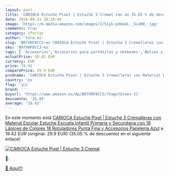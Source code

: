 ```yaml
---
layout: post
title: 'CARIOCA Estuche Pixel | Estuche 3 Cremal con un 35.05 % de descuento'
date: 2020-09-21 10:10:44
image: 'https://m.media-amazon.com/images/I/51yk-pXmo4L._SL400_.jpg'
comments: true
category: ofertas
author: 'tole.es'
slug: 'B07VHF8CC3-es CARIOCA Estuche Pixel | Estuche 3 Cremalleras con Material...'
sku: 'B07VHF8CC3-es'
tags: [ 'Accesorios','Accesorios para portátiles y netbooks','Bolsas y fundas para portátiles y netbooks','Informática','Mochilas para portátiles y netbooks','escolar','lápices','material','rotuladores', ]
actualPrice: 19.42 EUR
currency: EUR
price: 19.42
comparePrice: 29.9 EUR
prodname: 'CARIOCA Estuche Pixel | Estuche 3 Cremalleras con Material Escolar  Estuche Escuela Infantil  Primaria y Secundaria con 18 Lápices de Colores  18 Rotuladores Punta Fina y Accesorios Papelería  Azul'
country: 'es'
flag: '🇪🇸'
brand: ''
buyurl: 'https://www.amazon.es/dp/B07VHF8CC3/?tag=tolees-21'
descuento: '35.05'
average: '19.42'
---
```


En este momento está [CARIOCA Estuche Pixel | Estuche 3 Cremalleras con Material Escolar  Estuche Escuela Infantil  Primaria y Secundaria con 18 Lápices de Colores  18 Rotuladores Punta Fina y Accesorios Papelería  Azul](https://www.amazon.es/dp/B07VHF8CC3/?tag=tolees-21) a 19.42 EUR (original: 29.9 EUR) (35.05 %  de descuento) en el siguiente enlace!

[![CARIOCA Estuche Pixel | Estuche 3 Cremal](https://m.media-amazon.com/images/I/51yk-pXmo4L._SL400_.jpg)](https://www.amazon.es/dp/B07VHF8CC3/?tag=tolees-21)

🔎:


[🛒 Aquí!!!](https://www.amazon.es/dp/B07VHF8CC3/?tag=tolees-21)
